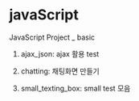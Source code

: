 # javaScript
JavaScript Project _ basic

  1. ajax_json: ajax 활용 test

  2. chatting: 채팅화면 만들기

  3. small_texting_box: small test 모음
